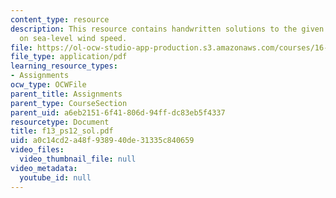 ```yaml
---
content_type: resource
description: This resource contains handwritten solutions to the given problem set
  on sea-level wind speed.
file: https://ol-ocw-studio-app-production.s3.amazonaws.com/courses/16-01-unified-engineering-i-ii-iii-iv-fall-2005-spring-2006/a0c14cd2a48f938940de31335c840659_f13_ps12_sol.pdf
file_type: application/pdf
learning_resource_types:
- Assignments
ocw_type: OCWFile
parent_title: Assignments
parent_type: CourseSection
parent_uid: a6eb2151-6f41-806d-94ff-dc83eb5f4337
resourcetype: Document
title: f13_ps12_sol.pdf
uid: a0c14cd2-a48f-9389-40de-31335c840659
video_files:
  video_thumbnail_file: null
video_metadata:
  youtube_id: null
---
```

